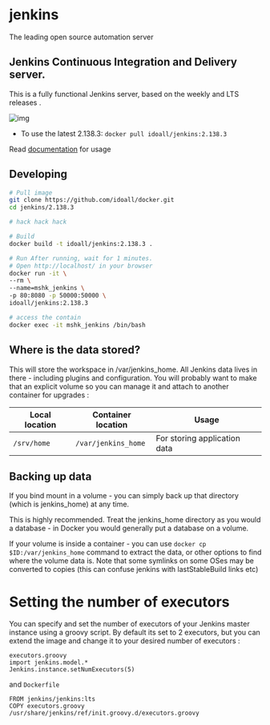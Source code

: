 
jenkins
=============


The leading open source automation server


## Jenkins Continuous Integration and Delivery server.

This is a fully functional Jenkins server, based on the weekly and LTS releases .

![img](http://jenkins-ci.org/sites/default/files/jenkins_logo.png)

- To use the latest 2.138.3: `docker pull idoall/jenkins:2.138.3`

Read [documentation](https://github.com/jenkinsci/docker/blob/master/README.md) for usage


## Developing

```bash
# Pull image
git clone https://github.com/idoall/docker.git
cd jenkins/2.138.3

# hack hack hack

# Build
docker build -t idoall/jenkins:2.138.3 .

# Run After running, wait for 1 minutes.
# Open http://localhost/ in your browser
docker run -it \
--rm \
--name=mshk_jenkins \
-p 80:8080 -p 50000:50000 \
idoall/jenkins:2.138.3

# access the contain
docker exec -it mshk_jenkins /bin/bash
```


## Where is the data stored?

This will store the workspace in /var/jenkins_home. All Jenkins data lives in there - including plugins and configuration. You will probably want to make that an explicit volume so you can manage it and attach to another container for upgrades :

| Local location       | Container location | Usage                                      |
| -------------------- | ------------------ | ------------------------------------------ |
| `/srv/home`   | `/var/jenkins_home`  | For storing application data               |


## Backing up data

If you bind mount in a volume - you can simply back up that directory (which is jenkins_home) at any time.

This is highly recommended. Treat the jenkins_home directory as you would a database - in Docker you would generally put a database on a volume.

If your volume is inside a container - you can use `docker cp $ID:/var/jenkins_home` command to extract the data, or other options to find where the volume data is. Note that some symlinks on some OSes may be converted to copies (this can confuse jenkins with lastStableBuild links etc)

# Setting the number of executors

You can specify and set the number of executors of your Jenkins master instance using a groovy script. By default its set to 2 executors, but you can extend the image and change it to your desired number of executors :

```
executors.groovy
import jenkins.model.*
Jenkins.instance.setNumExecutors(5)
```

and `Dockerfile`

```
FROM jenkins/jenkins:lts
COPY executors.groovy /usr/share/jenkins/ref/init.groovy.d/executors.groovy
```

